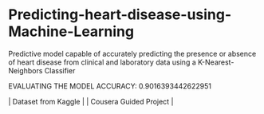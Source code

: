 # Predicting-heart-disease-using-Machine-Learning
Predictive model capable of accurately predicting the presence or absence of heart disease from clinical and laboratory data using a K-Nearest-Neighbors Classifier 

EVALUATING THE MODEL ACCURACY: 0.9016393442622951


| Dataset from Kaggle | 
| Cousera Guided Project |
